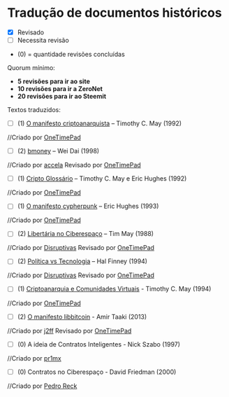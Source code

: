 Tradução de documentos históricos
==============
-  [X] Revisado
-  [ ] Necessita revisão
- (0) = quantidade revisões concluídas

Quorum mínimo:

- **5 revisões para ir ao site**
- **10 revisões para ir a ZeroNet**
- **20 revisões para ir ao Steemit**

Textos traduzidos:
-  [ ] (1) [O manifesto criptoanarquista](https://cypherpunks.com.br/o-manifesto-criptoanarquista/) – Timothy C. May (1992) 

//Criado por [OneTimePad](https://cypherpunks.com.br/author/onetimepad/)
-  [ ] (2) [bmoney](https://cypherpunks.com.br/b-money/) – Wei Dai (1998)

//Criado por [accela](https://cypherpunks.com.br/author/accela/) Revisado por  [OneTimePad](https://cypherpunks.com.br/author/onetimepad/)
-  [ ] (1) [Cripto Glossário](https://cypherpunks.com.br/cripto-glossario-em-edicao/) – Timothy C. May e Eric Hughes (1992) 

//Criado por [OneTimePad](https://cypherpunks.com.br/author/onetimepad/)

-  [ ] (1) [O manifesto cypherpunk](https://cypherpunks.com.br/o-manifesto-cypherpunk/)  – Eric Hughes (1993) 

//Criado por [OneTimePad](https://cypherpunks.com.br/author/onetimepad/)

-  [ ] (2) [Libertária no Ciberespaço](https://cypherpunks.com.br/libertaria-no-ciberespaco/) – Tim May (1988) 

//Criado por [Disruptivas](https://cypherpunks.com.br/author/deep/) Revisado por [OneTimePad](https://cypherpunks.com.br/author/onetimepad/)

-  [ ] (2) [Política vs Tecnologia](https://cypherpunks.com.br/politica-vs-tecnologia/) – Hal Finney (1994) 

//Criado por [Disruptivas](https://cypherpunks.com.br/author/deep/) Revisado por  [OneTimePad](https://cypherpunks.com.br/author/onetimepad/)

-  [ ] (1) [Criptoanarquia e Comunidades Virtuais](https://cypherpunks.com.br/criptoanarquia-e-comunidades-virtuais/) - Timothy C. May (1994) 

//Criado por [OneTimePad](https://cypherpunks.com.br/author/onetimepad/)

-  [ ] (2) [O manifesto libbitcoin](https://cypherpunks.com.br/o-manifesto-libbitcoin/) - Amir Taaki (2013)

//Criado por [j2ff](https://cypherpunks.com.br/author/j2ff/) Revisado por [OneTimePad](https://cypherpunks.com.br/author/onetimepad/)

-  [ ] (0) A ideia de Contratos Inteligentes - Nick Szabo (1997)

//Criado por [pr1mx](https://github.com/pr1mx)

-  [ ] (0) Contratos no Ciberespaço - David Friedman (2000)

//Criado por [Pedro Reck](https://github.com/r3ck)
